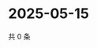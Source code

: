 # 2025-05-15

共 0 条

<!-- BEGIN ZHIHUVIDEO -->
<!-- 最后更新时间 Thu May 15 2025 15:11:42 GMT+0800 (China Standard Time) -->

<!-- END ZHIHUVIDEO -->
